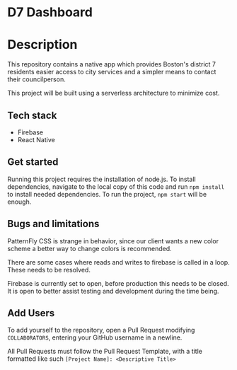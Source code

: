# D7 Dashboard

# Description
This repository contains a native app which provides Boston's district 7 residents easier access to city services and a simpler means to contact their councilperson.

This project will be built using a serverless architecture to minimize cost.

## Tech stack
- Firebase
- React Native

## Get started
Running this project requires the installation of node.js. To install dependencies, navigate to the local copy of this code and run `npm install` to install needed dependencies. To run the project, `npm start` will be enough.

## Bugs and limitations
PatternFly CSS is strange in behavior, since our client wants a new color scheme a better way to change colors is recommended.

There are some cases where reads and writes to firebase is called in a loop. These needs to be resolved.

Firebase is currently set to open, before production this needs to be closed. It is open to better assist testing and development during the time being.

## Add Users
To add yourself to the repository, open a Pull Request modifying `COLLABORATORS`, entering your GitHub username in a newline.

All Pull Requests must follow the Pull Request Template, with a title formatted like such `[Project Name]: <Descriptive Title>`
